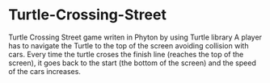 # Turtle-Crossing-Street
Turtle Crossing Street game writen in Phyton by using Turtle library
A player has to navigate the Turtle to the top of the screen avoiding collision with cars. 
Every time the turtle croses the finish line (reaches the top of the screen), it goes back to the start (the bottom of the screen) and the speed of the cars 
increases.
